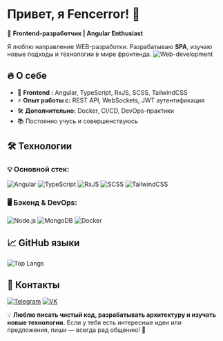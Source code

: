 # Привет, я Fencerror! 👋

🚀 **Frontend-разработчик | Angular Enthusiast**

Я люблю направление WEB-разработки. Разрабатываю **SPA**, изучаю новые подходы и технологии в мире фронтенда.
![Web-development](https://cdn.dribbble.com/users/1233499/screenshots/3850691/web-development.gif)

## 🔥 О себе
- 🎨 **Frontend :** Angular, TypeScript, RxJS, SCSS, TailwindCSS
- ⚡ **Опыт работы с:** REST API, WebSockets, JWT аутентификация
- 🛠 **Дополнительно:** Docker, CI/CD, DevOps-практики
- 📚 Постоянно учусь и совершенствуюсь

## 🛠 Технологии
### 💡 **Основной стек:**
![Angular](https://img.shields.io/badge/Angular-DD0031?style=flat&logo=angular&logoColor=black)
![TypeScript](https://img.shields.io/badge/TypeScript-3178C6?style=flat&logo=typescript&logoColor=black)
![RxJS](https://img.shields.io/badge/RxJS-B7178C?style=flat&logo=reactivex&logoColor=black)
![SCSS](https://img.shields.io/badge/SCSS-CC6699?style=flat&logo=sass&logoColor=black)
![TailwindCSS](https://img.shields.io/badge/TailwindCSS-38B2AC?style=flat&logo=tailwind-css&logoColor=black)

### 🖥 **Бэкенд & DevOps:**
![Node.js](https://img.shields.io/badge/Node.js-339933?style=flat&logo=nodedotjs&logoColor=black)
![MongoDB](https://img.shields.io/badge/MongoDB-47A248?style=flat&logo=mongodb&logoColor=black)
![Docker](https://img.shields.io/badge/Docker-2496ED?style=flat&logo=docker&logoColor=black)

## 📈 GitHub языки
![Top Langs](https://github-readme-stats.vercel.app/api/top-langs/?username=Fencerror&layout=compact&theme=radical)


## 🔗 Контакты
[![Telegram](https://img.shields.io/badge/Telegram-black?style=flat&logo=telegram)](https://t.me/fencerror)
[![VK](https://img.shields.io/badge/VK-black?style=flat&logo=vk)](https://vk.com/stepan_orlow)

💡 **Люблю писать чистый код, разрабатывать архитектуру и изучать новые технологии.** Если у тебя есть интересные идеи или предложения, пиши — всегда рад общению! 🚀

